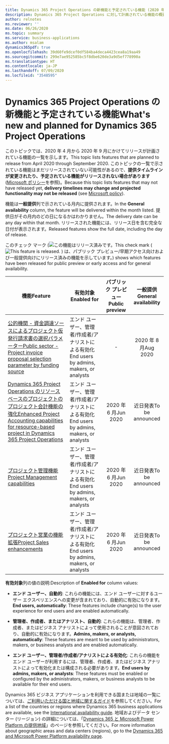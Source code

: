 ```yaml
---
title: Dynamics 365 Project Operations の新機能と予定されている機能 (2020 年リリース ウェーブ 1)
description: Dynamics 365 Project Operations に対して計画されている機能の概要。
author: relnotes
ms.reviewer: ''
ms.date: 06/26/2020
ms.topic: summary
ms.service: business-applications
ms.author: msalam
dynamics365pdf: true
ms.openlocfilehash: 39d60fe9dcef0df584ba4deca4423cea8a19aa49
ms.sourcegitcommit: 299e7ae952585bc5f8dbe620de3a9d5ef778990a
ms.translationtype: HT
ms.contentlocale: ja-JP
ms.lasthandoff: 07/09/2020
ms.locfileid: "3548595"
---
```

# <a name="whats-new-and-planned-for-dynamics-365-project-operations"></a><span data-ttu-id="27aa6-103">Dynamics 365 Project Operations の新機能と予定されている機能</span><span class="sxs-lookup"><span data-stu-id="27aa6-103">What's new and planned for Dynamics 365 Project Operations</span></span>

<span data-ttu-id="27aa6-104">このトピックでは、2020 年 4 月から 2020 年 9 月にかけてリリースが計画されている機能の一覧を示します。</span><span class="sxs-lookup"><span data-stu-id="27aa6-104">This topic lists features that are planned to release from April 2020 through September 2020.</span></span> <span data-ttu-id="27aa6-105">このトピックの一覧で示されている機能はまだリリースされていない可能性があるので、**提供タイムラインが変更されたり、予定されている機能がリリースされない場合があります** ([Microsoft ポリシー](https://go.microsoft.com/fwlink/p/?linkid=2007332)を参照)。</span><span class="sxs-lookup"><span data-stu-id="27aa6-105">Because this topic lists features that may not have released yet, **delivery timelines may change and projected functionality may not be released** (see [Microsoft policy](https://go.microsoft.com/fwlink/p/?linkid=2007332)).</span></span>

<span data-ttu-id="27aa6-106">機能は**一般提供**列で示されている月内に提供されます。</span><span class="sxs-lookup"><span data-stu-id="27aa6-106">In the **General availability** column, the feature will be delivered within the month listed.</span></span> <span data-ttu-id="27aa6-107">提供日がその月内のどの日になるかはわかりません。</span><span class="sxs-lookup"><span data-stu-id="27aa6-107">The delivery date can be any day within that month.</span></span> <span data-ttu-id="27aa6-108">リリースされた機能には、リリース日を含む完全な日付が表示されます。</span><span class="sxs-lookup"><span data-stu-id="27aa6-108">Released features show the full date, including the day of release.</span></span>

<span data-ttu-id="27aa6-109">このチェック マーク (![この機能はリリース済みです。](/dynamics365-release-plan/media/green-checkmark.png "この機能はリリース済みです。")</span><span class="sxs-lookup"><span data-stu-id="27aa6-109">This check mark (![This feature is released.](/dynamics365-release-plan/media/green-checkmark.png "This feature is released.")</span></span> <span data-ttu-id="27aa6-110">) は、パブリック プレビュー/早期アクセス向けおよび一般提供向けにリリース済みの機能を示しています。</span><span class="sxs-lookup"><span data-stu-id="27aa6-110">) shows which features have been released for public preview or early access and for general availability.</span></span>

| <span data-ttu-id="27aa6-111">機能</span><span class="sxs-lookup"><span data-stu-id="27aa6-111">Feature</span></span>    | <span data-ttu-id="27aa6-112">有効対象</span><span class="sxs-lookup"><span data-stu-id="27aa6-112">Enabled for</span></span>    |  <span data-ttu-id="27aa6-113">パブリック プレビュー</span><span class="sxs-lookup"><span data-stu-id="27aa6-113">Public preview</span></span> |  <span data-ttu-id="27aa6-114">一般提供</span><span class="sxs-lookup"><span data-stu-id="27aa6-114">General availability</span></span> | 
| ---------- |---------------- | :---------------: |:--------------: |
| [<span data-ttu-id="27aa6-115">公的機関 - 資金調達ソースによるプロジェクト仮発行請求書の選択パラメーター</span><span class="sxs-lookup"><span data-stu-id="27aa6-115">Public sector - Project invoice proposal selection parameter by funding source</span></span>](public-sector--project-invoice-proposal-selection-parameter-funding-source.md) | <span data-ttu-id="27aa6-116">エンド ユーザー、管理者/作成者/アナリストによる有効化</span><span class="sxs-lookup"><span data-stu-id="27aa6-116">End users by admins, makers, or analysts</span></span>| -|<span data-ttu-id="27aa6-117">2020 年 8 月</span><span class="sxs-lookup"><span data-stu-id="27aa6-117">Aug 2020</span></span> | 
| [<span data-ttu-id="27aa6-118">Dynamics 365 Project Operations のリソース ベースのプロジェクトのプロジェクト会計機能の強化</span><span class="sxs-lookup"><span data-stu-id="27aa6-118">Enhanced Project Accounting capabilities for resource-based project in Dynamics 365 Project Operations</span></span>](enhanced-project-accounting-capabilities-resource-based-project-dynamics-365-project-operations.md) | <span data-ttu-id="27aa6-119">エンド ユーザー、管理者/作成者/アナリストによる有効化</span><span class="sxs-lookup"><span data-stu-id="27aa6-119">End users by admins, makers, or analysts</span></span>| <span data-ttu-id="27aa6-120">2020 年 6 月</span><span class="sxs-lookup"><span data-stu-id="27aa6-120">Jun 2020</span></span>|<span data-ttu-id="27aa6-121">近日発表</span><span class="sxs-lookup"><span data-stu-id="27aa6-121">To be announced</span></span> | 
| [<span data-ttu-id="27aa6-122">プロジェクト管理機能</span><span class="sxs-lookup"><span data-stu-id="27aa6-122">Project Management capabilities</span></span>](project-management-capabilities.md) | <span data-ttu-id="27aa6-123">エンド ユーザー、管理者/作成者/アナリストによる有効化</span><span class="sxs-lookup"><span data-stu-id="27aa6-123">End users by admins, makers, or analysts</span></span>| <span data-ttu-id="27aa6-124">2020 年 6 月</span><span class="sxs-lookup"><span data-stu-id="27aa6-124">Jun 2020</span></span>|<span data-ttu-id="27aa6-125">近日発表</span><span class="sxs-lookup"><span data-stu-id="27aa6-125">To be announced</span></span> | 
| [<span data-ttu-id="27aa6-126">プロジェクト営業の機能拡張</span><span class="sxs-lookup"><span data-stu-id="27aa6-126">Project Sales enhancements</span></span>](project-sales-enhancements.md) | <span data-ttu-id="27aa6-127">エンド ユーザー、管理者/作成者/アナリストによる有効化</span><span class="sxs-lookup"><span data-stu-id="27aa6-127">End users by admins, makers, or analysts</span></span>| <span data-ttu-id="27aa6-128">2020 年 6 月</span><span class="sxs-lookup"><span data-stu-id="27aa6-128">Jun 2020</span></span>|<span data-ttu-id="27aa6-129">近日発表</span><span class="sxs-lookup"><span data-stu-id="27aa6-129">To be announced</span></span> | 

<span data-ttu-id="27aa6-130">**有効対象**列の値の説明:</span><span class="sxs-lookup"><span data-stu-id="27aa6-130">Description of **Enabled for** column values:</span></span>

- <span data-ttu-id="27aa6-131">**エンド ユーザー、自動的**: これらの機能には、エンド ユーザーに対するユーザー エクスペリエンスへの変更が含まれており、自動的に有効になります。</span><span class="sxs-lookup"><span data-stu-id="27aa6-131">**End users, automatically**: These features include change(s) to the user experience for end users and are enabled automatically.</span></span>

- <span data-ttu-id="27aa6-132">**管理者、作成者、またはアナリスト、自動的**: これらの機能は、管理者、作成者、またはビジネス アナリストによって使用されることが意図されており、自動的に有効になります。</span><span class="sxs-lookup"><span data-stu-id="27aa6-132">**Admins, makers, or analysts, automatically**: These features are meant to be used by administrators, makers, or business analysts and are enabled automatically.</span></span>

- <span data-ttu-id="27aa6-133">**エンド ユーザー、管理者/作成者/アナリストによる有効化**: これらの機能をエンド ユーザーが利用するには、管理者、作成者、またはビジネス アナリストによって有効化または構成される必要があります。</span><span class="sxs-lookup"><span data-stu-id="27aa6-133">**End users by admins, makers, or analysts**: These features must be enabled or configured by the administrators, makers, or business analysts to be available for their end users.</span></span>

<span data-ttu-id="27aa6-134">Dynamics 365 ビジネス アプリケーションを利用できる国または地域の一覧については、[ご利用いただける国と地域に関するガイド](https://aka.ms/dynamics_365_international_availability_deck)を参照してください。</span><span class="sxs-lookup"><span data-stu-id="27aa6-134">For a list of the countries or regions where Dynamics 365 business applications are available, see the [International availability guide](https://aka.ms/dynamics_365_international_availability_deck).</span></span> <span data-ttu-id="27aa6-135">地域およびデータ センター (リージョン) の詳細については、「[Dynamics 365 と Microsoft Power Platform の提供地域](https://aka.ms/BusinessAppsGeoAvailability)」のページを参照してください。</span><span class="sxs-lookup"><span data-stu-id="27aa6-135">For more information about geographic areas and data centers (regions), go to the [Dynamics 365 and Microsoft Power Platform availability page](https://aka.ms/BusinessAppsGeoAvailability).</span></span>
